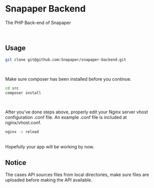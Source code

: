 # Snapaper Backend
The PHP Back-end of Snapaper

<br/>

## Usage
```bash
git clone git@github.com:Snapaper/snapaper-backend.git
```

<br/>

Make sure composer has been installed before you continue.
<br/>
```bash
cd src
composer install
```

<br/>

After you've done steps above, properly edit your Nginx server vhost configuration .conf file. An example .conf file is included at nginx/vhost.conf.
<br/>
```bash
nginx -s reload
```
<br/>
Hopefully your app will be working by now.


<br/>


## Notice
The cases API sources files from local directories, make sure files are uploaded before making the API available.